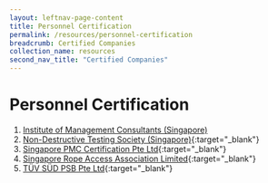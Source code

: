 ```yaml
---
layout: leftnav-page-content
title: Personnel Certification
permalink: /resources/personnel-certification
breadcrumb: Certified Companies
collection_name: resources
second_nav_title: "Certified Companies"
---
```

# Personnel Certification

1. [Institute of Management Consultants (Singapore)](http://rmcsingapore.org/images/PDF/Register-of-RMC.pdf)
2. [Non-Destructive Testing Society (Singapore)](http://www.ndtss.org.sg/){:target="_blank"}
3. [Singapore PMC Certification Pte Ltd](http://www.pmccertification.sg/pmc-search-directory){:target="_blank"}
4. [Singapore Rope Access Association Limited](http://sraa.asia/members/cert/){:target="_blank"}
5. [TÜV SÜD PSB Pte Ltd](https://www.tuv-sud-psb.sg/sg-en/activity/auditing-system-certification/scmc){:target="_blank"}
